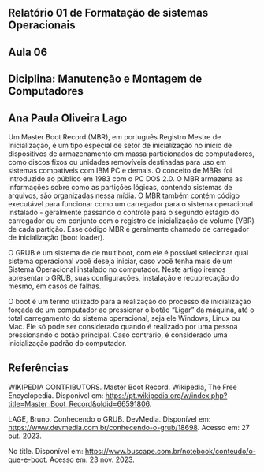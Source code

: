 ## Relatório 01 de Formatação de sistemas Operacionais
## Aula 06
## Diciplina: Manutenção e Montagem de Computadores
## Ana Paula Oliveira Lago

Um Master Boot Record (MBR), em português Registro Mestre de Inicialização, é um tipo especial de setor de inicialização no início de dispositivos de armazenamento em massa particionados de computadores, como discos fixos ou unidades removíveis destinadas para uso em sistemas compatíveis com IBM PC e demais. O conceito de MBRs foi introduzido ao público em 1983 com o PC DOS 2.0.
O MBR armazena as informações sobre como as partições lógicas, contendo sistemas de arquivos, são organizadas nessa mídia. O MBR também contém código executável para funcionar como um carregador para o sistema operacional instalado - geralmente passando o controle para o segundo estágio do carregador ou em conjunto com o registro de inicialização de volume (VBR) de cada partição. Esse código MBR é geralmente chamado de carregador de inicialização (boot loader).

 O GRUB é um sistema de de multiboot, com ele é possível selecionar qual sistema operacional você deseja iniciar, caso você tenha mais de um Sistema Operacional instalado no computador. Neste artigo iremos apresentar o GRUB, suas configurações, instalação e recuprecação do mesmo, em casos de falhas.

  O boot é um termo utilizado para a realização do processo de inicialização forçada de um computador ao pressionar o botão “Ligar” da máquina, até o total carregamento do sistema operacional, seja ele Windows, Linux ou Mac.
  Ele só pode ser considerado quando é realizado por uma pessoa pressionando o botão principal. Caso contrário, é considerado uma inicialização padrão do computador.




## Referências
WIKIPEDIA CONTRIBUTORS. Master Boot Record. Wikipedia, The Free Encyclopedia. Disponível em: <https://pt.wikipedia.org/w/index.php?title=Master_Boot_Record&oldid=66591806>.

LAGE, Bruno. Conhecendo o GRUB. DevMedia. Disponível em: <https://www.devmedia.com.br/conhecendo-o-grub/18698>. Acesso em: 27 out. 2023.

No title. Disponível em: <https://www.buscape.com.br/notebook/conteudo/o-que-e-boot>. Acesso em: 23 nov. 2023.